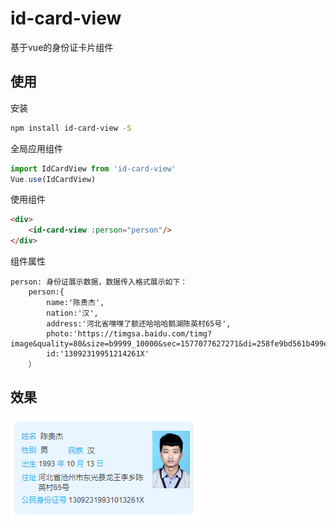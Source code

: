 # id-card-view

基于vue的身份证卡片组件

## 使用

安装
``` bash
npm install id-card-view -S
```

全局应用组件
``` javascript
import IdCardView from 'id-card-view'
Vue.use(IdCardView)
```

使用组件
``` html
<div>
    <id-card-view :person="person"/>
</div>
```

组件属性
```
person: 身份证展示数据，数据传入格式展示如下：
    person:{
        name:'陈贵杰',
        nation:'汉',
        address:'河北省嘿嘿了额还哈哈哈鹅湖陈英村65号',
        photo:'https://timgsa.baidu.com/timg?image&quality=80&size=b9999_10000&sec=1577077627271&di=258fe9bd561b499e45456fb7b225c16e&imgtype=0&src=http%3A%2F%2Fww1.sinaimg.cn%2Forj360%2F4cfce1actw1ei6xkweojbj21kw1kw1kx.jpg',
        id:'13092319951214261X'
    ）
```

## 效果
![image](https://raw.githubusercontent.com/cgj0914/id-card-view/master/sampleDisplay.jpg)
